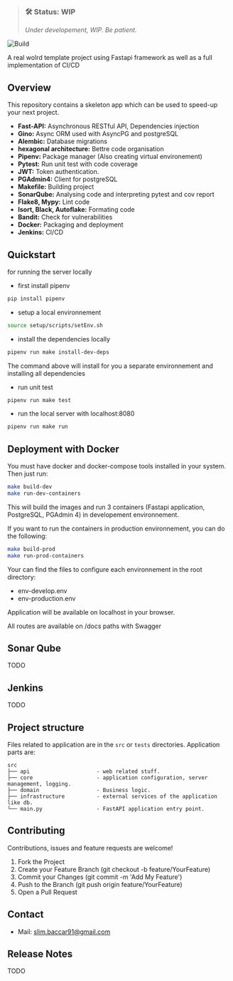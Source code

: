 > ### 🛠 Status: WIP
>
> *Under developement, WIP. Be patient.*

![Build](https://github.com/slimovich/fastapi-gino-postgresql-template/workflows/Build/badge.svg)

A real wolrd template project using Fastapi framework as well as a full implementation of CI/CD

Overview
----------
This repository contains a skeleton app which can be used to speed-up your next project.

- **Fast-API:** Asynchronous RESTful API, Dependencies injection
- **Gino:** Async ORM used with AsyncPG and postgreSQL
- **Alembic:** Database migrations
- **hexagonal architecture:** Bettre code organisation
- **Pipenv:** Package manager (Also creating virtual environement)
- **Pytest:** Run unit test with code coverage
- **JWT:** Token authentication.
- **PGAdmin4:** Client for postgreSQL
- **Makefile:** Building project
- **SonarQube:** Analysing code and interpreting pytest and cov report
- **Flake8, Mypy:** Lint code
- **Isort, Black, Autoflake:** Formating code
- **Bandit:** Check for vulnerabilities   
- **Docker:** Packaging and deployment
- **Jenkins:** CI/CD

Quickstart
----------
for running the server locally
- first install pipenv
```bash
pip install pipenv
```

- setup a local environnement
```bash
source setup/scripts/setEnv.sh
```

- install the dependencies locally
```bash
pipenv run make install-dev-deps
```

The command above will install for you a separate environnement and installing all dependencies

- run unit test
```bash
pipenv run make test
```

- run the local server with localhost:8080
```bash
pipenv run make run
```

Deployment with Docker
----------------------
You must have docker and docker-compose tools installed in your system. Then just run:

```bash
make build-dev
make run-dev-containers
```

This will build the images and run 3 containers (Fastapi application, PostgreSQL, PGAdmin 4) in developement environnement.

If you want to run the containers in production environnement, you can do the following:

```bash
make build-prod
make run-prod-containers
```

Your can find the files to configure each environnement in the root directory:
- env-develop.env
- env-production.env

Application will be available on localhost in your browser.

All routes are available on /docs paths with Swagger

Sonar Qube
----------------------
TODO

Jenkins
----------------------
TODO


Project structure
-----------------

Files related to application are in the ``src`` or ``tests`` directories.
Application parts are:

    src
    ├── api                     - web related stuff.
    ├── core                    - application configuration, server management, logging.
    ├── domain                  - Business logic.
    ├── infrastructure          - external services of the application like db.
    └── main.py                 - FastAPI application entry point.

Contributing
-------------
Contributions, issues and feature requests are welcome!

1. Fork the Project
2. Create your Feature Branch (git checkout -b feature/YourFeature)
3. Commit your Changes (git commit -m 'Add My Feature')
4. Push to the Branch (git push origin feature/YourFeature)
5. Open a Pull Request

Contact
-----------------
* Mail: slim.baccar91@gmail.com

Release Notes
-----------------
TODO